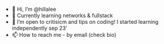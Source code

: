 - 👋 Hi, I’m @hillalee
- 🌱 Currently learning networks & fullstack
- 💞️ I’m open to critisicm and tips on coding! I started learning independently sep 23'
- 📫 How to reach me - by email (check bio) 

<!---
hillalee/hillalee is a ✨ special ✨ repository because its `README.md` (this file) appears on your GitHub profile.
You can click the Preview link to take a look at your changes.
--->

